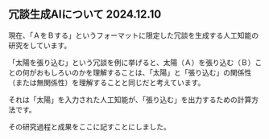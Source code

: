 ## 冗談生成AIについて 2024.12.10

現在、「ＡをＢする」というフォーマットに限定した冗談を生成する人工知能の研究をしています。

「太陽を張り込む」という冗談を例に挙げると、太陽（Ａ）を張り込む（Ｂ）ことの何がおもしろいのかを理解することは、「太陽」と「張り込む」の関係性（または無関係性）を理解することと同じだと考えています。

それは「太陽」を入力された人工知能が、「張り込む」を出力するための計算方法です。

その研究過程と成果をここに記すことにしました。











